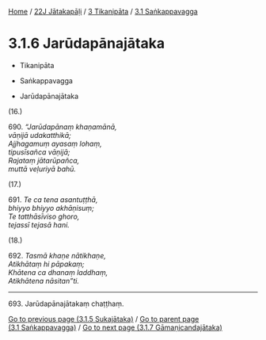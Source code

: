 
[Home](/) / [22J Jātakapāḷi](../../../22J.md) / [3 Tikanipāta](../../3.md) / [3.1 Saṅkappavagga](../3.1.md)

# 3.1.6 Jarūdapānajātaka

* Tikanipāta

* Saṅkappavagga

* Jarūdapānajātaka

(16.)

690\. _“Jarūdapānaṃ khaṇamānā,_  
_vāṇijā udakatthikā;_  
_Ajjhagamuṃ ayasaṃ lohaṃ,_  
_tipusīsañca vāṇijā;_  
_Rajataṃ jātarūpañca,_  
_muttā veḷuriyā bahū._  


(17.)

691\. _Te ca tena asantuṭṭhā,_  
_bhiyyo bhiyyo akhāṇisuṃ;_  
_Te tatthāsīviso ghoro,_  
_tejassī tejasā hani._  


(18.)

692\. _Tasmā khaṇe nātikhaṇe,_  
_Atikhātaṃ hi pāpakaṃ;_  
_Khātena ca dhanaṃ laddhaṃ,_  
_Atikhātena nāsitan”ti._  


---

693\. Jarūdapānajātakaṃ chaṭṭhaṃ.



[Go to previous page (3.1.5 Sukajātaka)](3.1.5.md) / [Go to parent page (3.1 Saṅkappavagga)](../3.1.md) / [Go to next page (3.1.7 Gāmaṇicandajātaka)](3.1.7.md)


